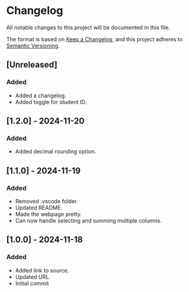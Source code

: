 # Changelog

All notable changes to this project will be documented in this file.

The format is based on [Keep a Changelog](https://keepachangelog.com/en/1.1.0/),
and this project adheres to [Semantic Versioning](https://semver.org/spec/v2.0.0.html).

## [Unreleased]

### Added

-   Added a changelog.
-   Added toggle for student ID.

## [1.2.0] - 2024-11-20

### Added

-   Added decimal rounding option.

## [1.1.0] - 2024-11-19

### Added

-   Removed .vscode folder.
-   Updated README.
-   Made the webpage pretty.
-   Can now handle selecting and summing multiple columns.

## [1.0.0] - 2024-11-18

### Added

-   Added link to source.
-   Updated URL.
-   Initial commit
